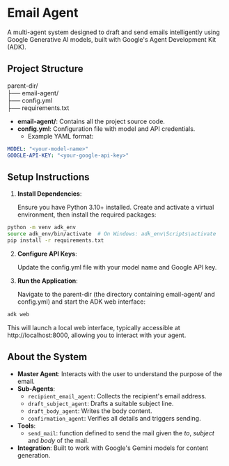 
# Email Agent

A multi-agent system designed to draft and send emails intelligently using Google Generative AI models, built with Google's Agent Development Kit (ADK).

## Project Structure

parent-dir/  
├── email-agent/ \
├── config.yml    
├── requirements.txt

- **email-agent/**: Contains all the project source code.
- **config.yml**: Configuration file with model and API credentials.
  - Example YAML format:
```yaml
MODEL: "<your-model-name>"
GOOGLE-API-KEY: "<your-google-api-key>"
```

## Setup Instructions

1. **Install Dependencies**:

   Ensure you have Python 3.10+ installed. Create and activate a virtual environment, then install the required packages:

```bash
python -m venv adk_env
source adk_env/bin/activate  # On Windows: adk_env\Scripts\activate
pip install -r requirements.txt
```

2. **Configure API Keys**:

   Update the config.yml file with your model name and Google API key.

3. **Run the Application**:

   Navigate to the parent-dir (the directory containing email-agent/ and config.yml) and start the ADK web interface:

```bash
adk web
```

   This will launch a local web interface, typically accessible at http://localhost:8000, allowing you to interact with your agent.

## About the System

- **Master Agent**: Interacts with the user to understand the purpose of the email.
- **Sub-Agents**:
  - `recipient_email_agent`: Collects the recipient's email address.
  - `draft_subject_agent`: Drafts a suitable subject line.
  - `draft_body_agent`: Writes the body content.
  - `confirmation_agent`: Verifies all details and triggers sending.
- **Tools**:
   - `send_mail`: function defined to send the mail given the *to*, *subject* and *body* of the mail.
- **Integration**: Built to work with Google's Gemini models for content generation.